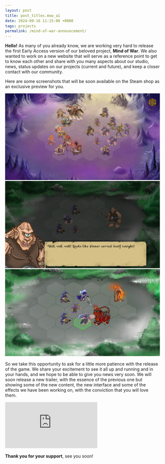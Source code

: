 ```yaml
---
layout: post
title: post_titles.mow_a1
date: 2024-09-16 11:15:00 +0000
tags: projects
permalink: /mind-of-war-announcement/
---
```


**Hello!** As many of you already know, we are working very hard to release the first Early Access version of our beloved project, **Mind of War**.
We also wanted to work on a new website that will serve as a reference point to get to know each other and share with you many aspects about our studio, news, status updates on our projects (current and future), and keep a closer contact with our community.

Here are some screenshots that will be soon available on the Steam shop as an exclusive preview for you.

<div class="triple-column">
    <a class="image-link" href="/assets/posts/mind-of-war/capture_ea_1.jpg">
        <img src="/assets/posts/mind-of-war/capture_ea_1.jpg">
    </a>
    <a class="image-link" href="/assets/posts/mind-of-war/capture_ea_2.jpg">
        <img src="/assets/posts/mind-of-war/capture_ea_2.jpg">
    </a>
    <a class="image-link" href="/assets/posts/mind-of-war/capture_ea_3.jpg">
        <img src="/assets/posts/mind-of-war/capture_ea_3.jpg">
    </a>
</div>

So we take this opportunity to ask for a little more patience with the release of the game. We share your excitement to see it all up and running and in your hands, and we hope to be able to give you news very soon. We will soon release a new trailer, with the essence of the previous one but showing some of the new content, the new interface and some of the effects we have been working on, with the conviction that you will love them.  

<div class="post-widget">
    <iframe class="steam-iframe" src="https://store.steampowered.com/widget/2960010/?l={{ site.lang }}" frameborder="0"></iframe>
</div>

**Thank you for your support**, see you soon!